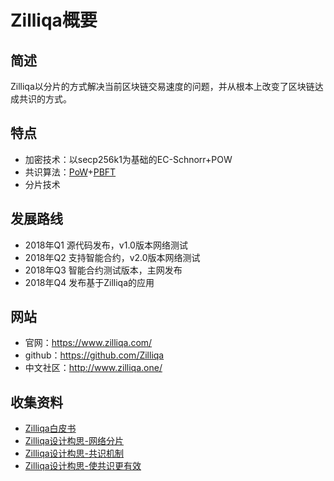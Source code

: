 # Zilliqa概要

## 简述

Zilliqa以分片的方式解决当前区块链交易速度的问题，并从根本上改变了区块链达成共识的方式。

## 特点

- 加密技术：以secp256k1为基础的EC-Schnorr+POW
- 共识算法：[PoW](../../核心技术/共识算法/共识算法-POW.md)+[PBFT](../../核心技术/共识算法/共识算法-PBFT.md)
- 分片技术

## 发展路线

- 2018年Q1 源代码发布，v1.0版本网络测试
- 2018年Q2 支持智能合约，v2.0版本网络测试
- 2018年Q3 智能合约测试版本，主网发布
- 2018年Q4 发布基于Zilliqa的应用

## 网站

- 官网：<https://www.zilliqa.com/>
- github：<https://github.com/Zilliqa>
- 中文社区：<http://www.zilliqa.one/>

## 收集资料

- [Zilliqa白皮书](Zilliqa白皮书.md)
- [Zilliqa设计构思-网络分片](Zilliqa设计构思-网络分片.md)
- [Zilliqa设计构思-共识机制](Zilliqa设计构思-共识机制.md)
- [Zilliqa设计构思-使共识更有效](Zilliqa设计构思-使共识更有效.md)